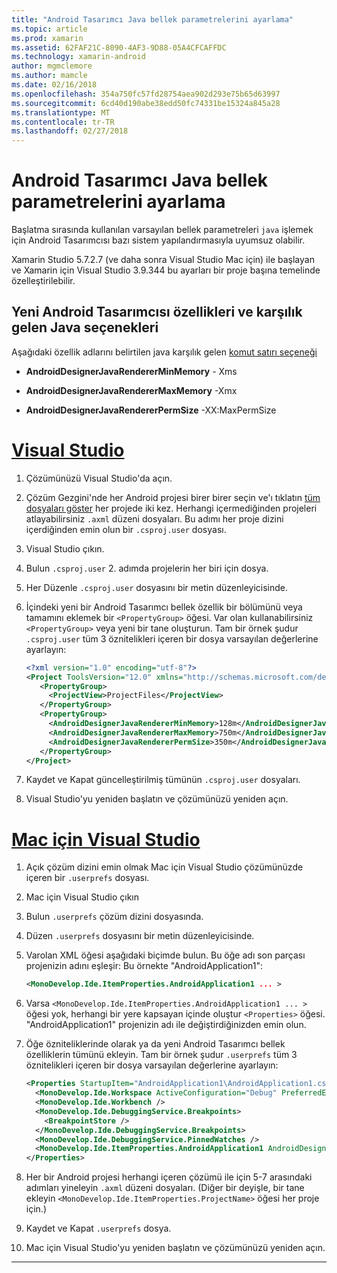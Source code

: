 ```yaml
---
title: "Android Tasarımcı Java bellek parametrelerini ayarlama"
ms.topic: article
ms.prod: xamarin
ms.assetid: 62FAF21C-8090-4AF3-9D88-05A4CFCAFFDC
ms.technology: xamarin-android
author: mgmclemore
ms.author: mamcle
ms.date: 02/16/2018
ms.openlocfilehash: 354a750fc57fd28754aea902d293e75b65d63997
ms.sourcegitcommit: 6cd40d190abe38edd50fc74331be15324a845a28
ms.translationtype: MT
ms.contentlocale: tr-TR
ms.lasthandoff: 02/27/2018
---
```

# <a name="adjusting-java-memory-parameters-for-the-android-designer"></a>Android Tasarımcı Java bellek parametrelerini ayarlama

Başlatma sırasında kullanılan varsayılan bellek parametreleri `java` işlemek için Android Tasarımcısı bazı sistem yapılandırmasıyla uyumsuz olabilir.

Xamarin Studio 5.7.2.7 (ve daha sonra Visual Studio Mac için) ile başlayan ve Xamarin için Visual Studio 3.9.344 bu ayarları bir proje başına temelinde özelleştirilebilir.

## <a name="new-android-designer-properties-and-corresponding-java-options"></a>Yeni Android Tasarımcısı özellikleri ve karşılık gelen Java seçenekleri

Aşağıdaki özellik adlarını belirtilen java karşılık gelen [komut satırı seçeneği](http://docs.oracle.com/javase/7/docs/technotes/tools/windows/java.html)

- **AndroidDesignerJavaRendererMinMemory** - Xms

- **AndroidDesignerJavaRendererMaxMemory** -Xmx

- **AndroidDesignerJavaRendererPermSize** -XX:MaxPermSize


# <a name="visual-studiotabvswin"></a>[Visual Studio](#tab/vswin)

1.  Çözümünüzü Visual Studio'da açın.

2.  Çözüm Gezgini'nde her Android projesi birer birer seçin ve'ı tıklatın [tüm dosyaları göster](https://msdn.microsoft.com/en-us/library/4afxey9h.aspx) her projede iki kez. Herhangi içermediğinden projeleri atlayabilirsiniz `.axml` düzeni dosyaları. Bu adımı her proje dizini içerdiğinden emin olun bir `.csproj.user` dosyası.

3.  Visual Studio çıkın.

4.  Bulun `.csproj.user` 2. adımda projelerin her biri için dosya.

5.  Her Düzenle `.csproj.user` dosyasını bir metin düzenleyicisinde.

6.  İçindeki yeni bir Android Tasarımcı bellek özellik bir bölümünü veya tamamını eklemek bir `<PropertyGroup>` öğesi. Var olan kullanabilirsiniz `<PropertyGroup>` veya yeni bir tane oluşturun. Tam bir örnek şudur `.csproj.user` tüm 3 öznitelikleri içeren bir dosya varsayılan değerlerine ayarlayın:

    ```xml
    <?xml version="1.0" encoding="utf-8"?>
    <Project ToolsVersion="12.0" xmlns="http://schemas.microsoft.com/developer/msbuild/2003">
       <PropertyGroup>
         <ProjectView>ProjectFiles</ProjectView>
       </PropertyGroup>
       <PropertyGroup>
         <AndroidDesignerJavaRendererMinMemory>128m</AndroidDesignerJavaRendererMinMemory>
         <AndroidDesignerJavaRendererMaxMemory>750m</AndroidDesignerJavaRendererMaxMemory>
         <AndroidDesignerJavaRendererPermSize>350m</AndroidDesignerJavaRendererPermSize>
       </PropertyGroup>
    </Project>
    ```

7.  Kaydet ve Kapat güncelleştirilmiş tümünün `.csproj.user` dosyaları.

8.  Visual Studio'yu yeniden başlatın ve çözümünüzü yeniden açın.

# <a name="visual-studio-for-mactabvsmac"></a>[Mac için Visual Studio](#tab/vsmac)

1.  Açık çözüm dizini emin olmak Mac için Visual Studio çözümünüzde içeren bir `.userprefs` dosyası.

2.  Mac için Visual Studio çıkın

3.  Bulun `.userprefs` çözüm dizini dosyasında.

4.  Düzen `.userprefs` dosyasını bir metin düzenleyicisinde.

5.  Varolan XML öğesi aşağıdaki biçimde bulun. Bu öğe adı son parçası projenizin adını eşleşir: Bu örnekte "AndroidApplication1":

    ```xml
    <MonoDevelop.Ide.ItemProperties.AndroidApplication1 ... >
    ```

6.  Varsa `<MonoDevelop.Ide.ItemProperties.AndroidApplication1 ... >` öğesi yok, herhangi bir yere kapsayan içinde oluştur `<Properties>` öğesi. "AndroidApplication1" projenizin adı ile değiştirdiğinizden emin olun.

7.  Öğe özniteliklerinde olarak ya da yeni Android Tasarımcı bellek özelliklerin tümünü ekleyin. Tam bir örnek şudur `.userprefs` tüm 3 öznitelikleri içeren bir dosya varsayılan değerlerine ayarlayın:

    ```xml
    <Properties StartupItem="AndroidApplication1\AndroidApplication1.csproj">
      <MonoDevelop.Ide.Workspace ActiveConfiguration="Debug" PreferredExecutionTarget="Android.SelectDevice" />
      <MonoDevelop.Ide.Workbench />
      <MonoDevelop.Ide.DebuggingService.Breakpoints>
        <BreakpointStore />
      </MonoDevelop.Ide.DebuggingService.Breakpoints>
      <MonoDevelop.Ide.DebuggingService.PinnedWatches />
      <MonoDevelop.Ide.ItemProperties.AndroidApplication1 AndroidDesignerJavaRendererMinMemory="128m" AndroidDesignerJavaRendererMaxMemory="750m" AndroidDesignerJavaRendererPermSize="350m" />
    </Properties>
    ```

8.  Her bir Android projesi herhangi içeren çözümü ile için 5-7 arasındaki adımları yineleyin `.axml` düzeni dosyaları. (Diğer bir deyişle, bir tane ekleyin `<MonoDevelop.Ide.ItemProperties.ProjectName>` öğesi her proje için.)

9.  Kaydet ve Kapat `.userprefs` dosya.

10. Mac için Visual Studio'yu yeniden başlatın ve çözümünüzü yeniden açın.

-----

